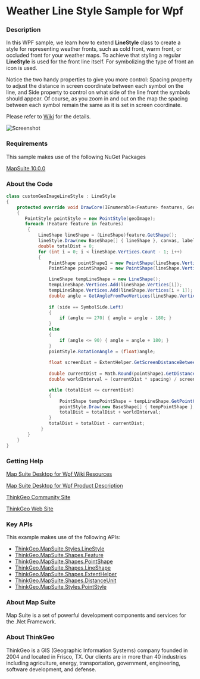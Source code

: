 # Weather Line Style Sample for Wpf

### Description

In this WPF sample, we learn how to extend **LineStyle** class to create a style for representing weather fronts, such as cold front, warm front, or occluded front for your weather maps. To achieve that styling a regular **LineStyle** is used for the front line itself. For symbolizing the type of front an icon is used. 

Notice the two handy properties to give you more control: Spacing property to adjust the distance in screen coordinate between each symbol on the line, and Side property to control on what side of the line front the symbols should appear. Of course, as you zoom in and out on the map the spacing between each symbol remain the same as it is set in screen coordinate.              

Please refer to [Wiki](http://wiki.thinkgeo.com/wiki/map_suite_desktop_for_wpf) for the details.

![Screenshot](https://github.com/ThinkGeo/WeatherLineStyleSample-ForWpf/blob/master/ScreenShot.png)

### Requirements

This sample makes use of the following NuGet Packages

[MapSuite 10.0.0](https://www.nuget.org/packages?q=ThinkGeo)

### About the Code
```csharp
class customGeoImageLineStyle : LineStyle
{
    protected override void DrawCore(IEnumerable<Feature> features, GeoCanvas canvas, System.Collections.ObjectModel.Collection<SimpleCandidate> labelsInThisLayer, System.Collections.ObjectModel.Collection<SimpleCandidate> labelsInAllLayers)
    {
       PointStyle pointStyle = new PointStyle(geoImage);
       foreach (Feature feature in features)
        {
            LineShape lineShape = (LineShape)feature.GetShape();
            lineStyle.Draw(new BaseShape[] { lineShape }, canvas, labelsInThisLayer, labelsInAllLayers);
            double totalDist = 0;
            for (int i = 0; i < lineShape.Vertices.Count - 1; i++)
            {
                PointShape pointShape1 = new PointShape(lineShape.Vertices[i]);
                PointShape pointShape2 = new PointShape(lineShape.Vertices[i + 1]);

                LineShape tempLineShape = new LineShape();
                tempLineShape.Vertices.Add(lineShape.Vertices[i]);
                tempLineShape.Vertices.Add(lineShape.Vertices[i + 1]);
                double angle = GetAngleFromTwoVertices(lineShape.Vertices[i], lineShape.Vertices[i + 1]);
                
                if (side == SymbolSide.Left)
                {
                    if (angle >= 270) { angle = angle - 180; }
                }
                else
                {
                    if (angle <= 90) { angle = angle + 180; }
                }
                pointStyle.RotationAngle = (float)angle;
               
                float screenDist = ExtentHelper.GetScreenDistanceBetweenTwoWorldPoints(canvas.CurrentWorldExtent, pointShape1, 
                                                                                    pointShape2, canvas.Width, canvas.Height);
                double currentDist = Math.Round(pointShape1.GetDistanceTo(pointShape2, canvas.MapUnit, DistanceUnit.Meter), 2);
                double worldInterval = (currentDist * spacing) / screenDist;

                while (totalDist <= currentDist)
                {
                    PointShape tempPointShape = tempLineShape.GetPointOnALine(StartingPoint.FirstPoint, totalDist, canvas.MapUnit, DistanceUnit.Meter);
                    pointStyle.Draw(new BaseShape[] { tempPointShape }, canvas, labelsInThisLayer, labelsInAllLayers);
                    totalDist = totalDist + worldInterval;
                }
                totalDist = totalDist - currentDist;
             }
        }
    }
}
```
### Getting Help

[Map Suite Desktop for Wpf Wiki Resources](http://wiki.thinkgeo.com/wiki/map_suite_desktop_for_wpf)

[Map Suite Desktop for Wpf Product Description](https://thinkgeo.com/ui-controls#desktop-platforms)

[ThinkGeo Community Site](http://community.thinkgeo.com/)

[ThinkGeo Web Site](http://www.thinkgeo.com)

### Key APIs
This example makes use of the following APIs:

- [ThinkGeo.MapSuite.Styles.LineStyle](http://wiki.thinkgeo.com/wiki/api/thinkgeo.mapsuite.styles.linestyle)
- [ThinkGeo.MapSuite.Shapes.Feature](http://wiki.thinkgeo.com/wiki/api/thinkgeo.mapsuite.shapes.feature)
- [ThinkGeo.MapSuite.Shapes.PointShape](http://wiki.thinkgeo.com/wiki/api/thinkgeo.mapsuite.shapes.pointshape)
- [ThinkGeo.MapSuite.Shapes.LineShape](http://wiki.thinkgeo.com/wiki/api/thinkgeo.mapsuite.shapes.lineshape)
- [ThinkGeo.MapSuite.Shapes.ExtentHelper](http://wiki.thinkgeo.com/wiki/api/thinkgeo.mapsuite.shapes.extenthelper)
- [ThinkGeo.MapSuite.Shapes.DistanceUnit](http://wiki.thinkgeo.com/wiki/api/thinkgeo.mapsuite.shapes.distanceunit)
- [ThinkGeo.MapSuite.Styles.PointStyle](http://wiki.thinkgeo.com/wiki/api/thinkgeo.mapsuite.styles.pointstyle)

### About Map Suite
Map Suite is a set of powerful development components and services for the .Net Framework.

### About ThinkGeo
ThinkGeo is a GIS (Geographic Information Systems) company founded in 2004 and located in Frisco, TX. Our clients are in more than 40 industries including agriculture, energy, transportation, government, engineering, software development, and defense.
